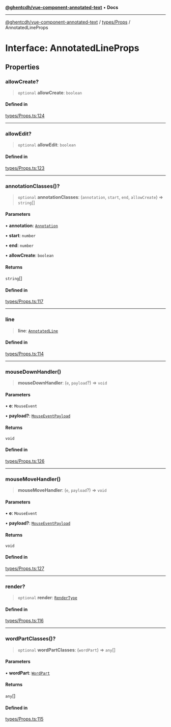 [**@ghentcdh/vue-component-annotated-text**](../../../README.md) • **Docs**

***

[@ghentcdh/vue-component-annotated-text](../../../modules.md) / [types/Props](../README.md) / AnnotatedLineProps

# Interface: AnnotatedLineProps

## Properties

### allowCreate?

> `optional` **allowCreate**: `boolean`

#### Defined in

[types/Props.ts:124](https://github.com/GhentCDH/vue_component_annotated_text/blob/d7f662fc6e4815223b2966a3f98cd4c1fa9a5954/src/types/Props.ts#L124)

***

### allowEdit?

> `optional` **allowEdit**: `boolean`

#### Defined in

[types/Props.ts:123](https://github.com/GhentCDH/vue_component_annotated_text/blob/d7f662fc6e4815223b2966a3f98cd4c1fa9a5954/src/types/Props.ts#L123)

***

### annotationClasses()?

> `optional` **annotationClasses**: (`annotation`, `start`, `end`, `allowCreate`) => `string`[]

#### Parameters

• **annotation**: [`Annotation`](../../Annotation/interfaces/Annotation.md)

• **start**: `number`

• **end**: `number`

• **allowCreate**: `boolean`

#### Returns

`string`[]

#### Defined in

[types/Props.ts:117](https://github.com/GhentCDH/vue_component_annotated_text/blob/d7f662fc6e4815223b2966a3f98cd4c1fa9a5954/src/types/Props.ts#L117)

***

### line

> **line**: [`AnnotatedLine`](../../AnnotatedText/interfaces/AnnotatedLine.md)

#### Defined in

[types/Props.ts:114](https://github.com/GhentCDH/vue_component_annotated_text/blob/d7f662fc6e4815223b2966a3f98cd4c1fa9a5954/src/types/Props.ts#L114)

***

### mouseDownHandler()

> **mouseDownHandler**: (`e`, `payload`?) => `void`

#### Parameters

• **e**: `MouseEvent`

• **payload?**: [`MouseEventPayload`](MouseEventPayload.md)

#### Returns

`void`

#### Defined in

[types/Props.ts:126](https://github.com/GhentCDH/vue_component_annotated_text/blob/d7f662fc6e4815223b2966a3f98cd4c1fa9a5954/src/types/Props.ts#L126)

***

### mouseMoveHandler()

> **mouseMoveHandler**: (`e`, `payload`?) => `void`

#### Parameters

• **e**: `MouseEvent`

• **payload?**: [`MouseEventPayload`](MouseEventPayload.md)

#### Returns

`void`

#### Defined in

[types/Props.ts:127](https://github.com/GhentCDH/vue_component_annotated_text/blob/d7f662fc6e4815223b2966a3f98cd4c1fa9a5954/src/types/Props.ts#L127)

***

### render?

> `optional` **render**: [`RenderType`](../../AnnotatedText/type-aliases/RenderType.md)

#### Defined in

[types/Props.ts:116](https://github.com/GhentCDH/vue_component_annotated_text/blob/d7f662fc6e4815223b2966a3f98cd4c1fa9a5954/src/types/Props.ts#L116)

***

### wordPartClasses()?

> `optional` **wordPartClasses**: (`wordPart`) => `any`[]

#### Parameters

• **wordPart**: [`WordPart`](../../AnnotatedText/interfaces/WordPart.md)

#### Returns

`any`[]

#### Defined in

[types/Props.ts:115](https://github.com/GhentCDH/vue_component_annotated_text/blob/d7f662fc6e4815223b2966a3f98cd4c1fa9a5954/src/types/Props.ts#L115)
